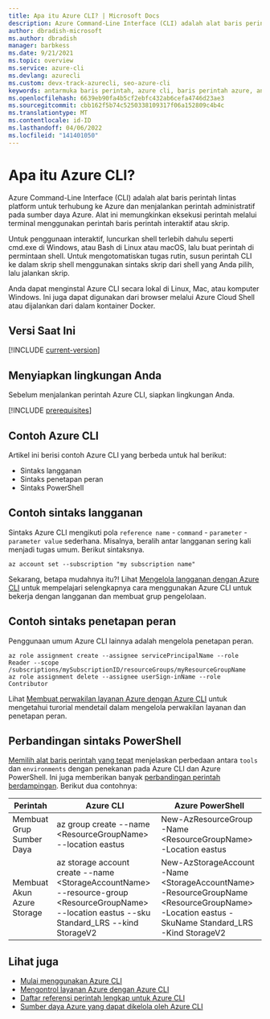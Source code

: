 ```yaml
---
title: Apa itu Azure CLI? | Microsoft Docs
description: Azure Command-Line Interface (CLI) adalah alat baris perintah yang dirancang untuk membuat dan mengelola sumber daya Azure yang tersedia di kontainer Windows, macOS, Linux, dan Docker.
author: dbradish-microsoft
ms.author: dbradish
manager: barbkess
ms.date: 9/21/2021
ms.topic: overview
ms.service: azure-cli
ms.devlang: azurecli
ms.custom: devx-track-azurecli, seo-azure-cli
keywords: antarmuka baris perintah, azure cli, baris perintah azure, antarmuka baris perintah azure, apa itu cli, contoh azure cli
ms.openlocfilehash: 6639eb90fa4b5cf2ebfc432ab6cefa4746d23ae3
ms.sourcegitcommit: cbb162f5b74c5250338109317f06a152809c4b4c
ms.translationtype: MT
ms.contentlocale: id-ID
ms.lasthandoff: 04/06/2022
ms.locfileid: "141401050"
---
```

# <a name="what-is-the-azure-cli"></a>Apa itu Azure CLI?

Azure Command-Line Interface (CLI) adalah alat baris perintah lintas platform untuk terhubung ke Azure dan menjalankan perintah administratif pada sumber daya Azure. Alat ini memungkinkan eksekusi perintah melalui terminal menggunakan perintah baris perintah interaktif atau skrip.

Untuk penggunaan interaktif, luncurkan shell terlebih dahulu seperti cmd.exe di Windows, atau Bash di Linux atau macOS, lalu buat perintah di permintaan shell. Untuk mengotomatiskan tugas rutin, susun perintah CLI ke dalam skrip shell menggunakan sintaks skrip dari shell yang Anda pilih, lalu jalankan skrip.

Anda dapat menginstal Azure CLI secara lokal di Linux, Mac, atau komputer Windows. Ini juga dapat digunakan dari browser melalui Azure Cloud Shell atau dijalankan dari dalam kontainer Docker.

## <a name="current-version"></a>Versi Saat Ini

[!INCLUDE [current-version](includes/current-version.md)]

## <a name="prepare-your-environment"></a>Menyiapkan lingkungan Anda

Sebelum menjalankan perintah Azure CLI, siapkan lingkungan Anda.  

[!INCLUDE [prerequisites](includes/azure-cli-prepare-your-environment-no-header.md)]

## <a name="azure-cli-examples"></a>Contoh Azure CLI
Artikel ini berisi contoh Azure CLI yang berbeda untuk hal berikut:
- Sintaks langganan
- Sintaks penetapan peran
- Sintaks PowerShell


## <a name="subscription-syntax-example"></a>Contoh sintaks langganan

Sintaks Azure CLI mengikuti pola `reference name` - `command` - `parameter` - `parameter value` sederhana.  Misalnya, beralih antar langganan sering kali menjadi tugas umum.  Berikut sintaksnya.

```azurecli
az account set --subscription "my subscription name"
```

Sekarang, betapa mudahnya itu?!  Lihat [Mengelola langganan dengan Azure CLI](manage-azure-subscriptions-azure-cli.md) untuk mempelajari selengkapnya cara menggunakan Azure CLI untuk bekerja dengan langganan dan membuat grup pengelolaan.

## <a name="role-assignment-syntax-example"></a>Contoh sintaks penetapan peran

Penggunaan umum Azure CLI lainnya adalah mengelola penetapan peran. 

```azurecli
az role assignment create --assignee servicePrincipalName --role Reader --scope /subscriptions/mySubscriptionID/resourceGroups/myResourceGroupName
az role assignment delete --assignee userSign-inName --role Contributor
```

Lihat [Membuat perwakilan layanan Azure dengan Azure CLI](create-an-azure-service-principal-azure-cli.md) untuk mengetahui turorial mendetail dalam mengelola perwakilan layanan dan penetapan peran.

## <a name="powershell-syntax-comparison"></a>Perbandingan sintaks PowerShell

[Memilih alat baris perintah yang tepat](choose-the-right-azure-command-line-tool.md) menjelaskan perbedaan antara `tools` dan `environments` dengan penekanan pada Azure CLI dan Azure PowerShell.  Ini juga memberikan banyak [perbandingan perintah berdampingan](choose-the-right-azure-command-line-tool.md#azure-cli-vs-azure-powershell-side-by-side-command-comparison).  Berikut dua contohnya:

|Perintah|Azure CLI|Azure PowerShell|
| --- | --- | --- |
| Membuat Grup Sumber Daya | az group create --name \<ResourceGroupName> --location eastus |New-AzResourceGroup -Name \<ResourceGroupName> -Location eastus
| Membuat Akun Azure Storage | az storage account create --name \<StorageAccountName> --resource-group \<ResourceGroupName> --location eastus --sku Standard_LRS --kind StorageV2 | New-AzStorageAccount -Name \<StorageAccountName> -ResourceGroupName \<ResourceGroupName> -Location eastus -SkuName Standard_LRS -Kind StorageV2

## <a name="see-also"></a>Lihat juga

- [Mulai menggunakan Azure CLI](get-started-with-azure-cli.md)
- [Mengontrol layanan Azure dengan Azure CLI](/learn/modules/control-azure-services-with-cli/)
- [Daftar referensi perintah lengkap untuk Azure CLI](../latest/docs-ref-autogen/reference-index.yml)
- [Sumber daya Azure yang dapat dikelola oleh Azure CLI](azure-services-the-azure-cli-can-manage.md)